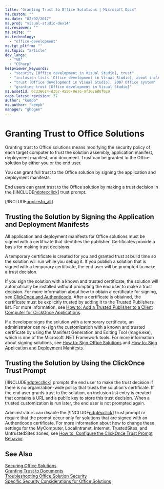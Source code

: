 ```yaml
---
title: "Granting Trust to Office Solutions | Microsoft Docs"
ms.custom: ""
ms.date: "02/02/2017"
ms.prod: "visual-studio-dev14"
ms.reviewer: ""
ms.suite: ""
ms.technology: 
  - "office-development"
ms.tgt_pltfrm: ""
ms.topic: "article"
dev_langs: 
  - "VB"
  - "CSharp"
helpviewer_keywords: 
  - "security [Office development in Visual Studio], trust"
  - "inclusion lists [Office development in Visual Studio], about inclusion lists"
  - "trust [Office development in Visual Studio], 2007 Office system"
  - "granting trust [Office development in Visual Studio]"
ms.assetid: 6c33e614-d367-4556-9e76-0f302ad0f929
caps.latest.revision: 37
author: "kempb"
ms.author: "kempb"
manager: "ghogen"
---
```

# Granting Trust to Office Solutions
  Granting trust to Office solutions means modifying the security policy of each target computer to trust the solution assembly, application manifest, deployment manifest, and document. Trust can be granted to the Office solution by either you or the end user.  
  
 You can grant full trust to the Office solution by signing the application and deployment manifests.  
  
 End users can grant trust to the Office solution by making a trust decision in the [!INCLUDE[ndptecclick](../vsto/includes/ndptecclick-md.md)] trust prompt.  
  
 [!INCLUDE[appliesto_all](../vsto/includes/appliesto-all-md.md)]  
  
##  <a name="Signing"></a> Trusting the Solution by Signing the Application and Deployment Manifests  
 All application and deployment manifests for Office solutions must be signed with a certificate that identifies the publisher. Certificates provide a basis for making trust decisions.  
  
 A temporary certificate is created for you and granted trust at build time so the solution will run while you debug it. If you publish a solution that is signed with a temporary certificate, the end user will be prompted to make a trust decision.  
  
 If you sign the solution with a known and trusted certificate, the solution will automatically be installed without prompting the end user to make a trust decision. For more information about how to obtain a certificate for signing, see [ClickOnce and Authenticode](/visual-studio/deployment/clickonce-and-authenticode). After a certificate is obtained, the certificate must be explicitly trusted by adding it to the Trusted Publishers list. For more information, see [How to: Add a Trusted Publisher to a Client Computer for ClickOnce Applications](../Topic/How%20to:%20Add%20a%20Trusted%20Publisher%20to%20a%20Client%20Computer%20for%20ClickOnce%20Applications.md).  
  
 If a developer signs the solution with a temporary certificate, an administrator can re-sign the customization with a known and trusted certificate by using the Manifest Generation and Editing Tool (mage.exe), which is one of the Microsoft .NET Framework tools. For more information about signing solutions, see [How to: Sign Office Solutions](../vsto/how-to-sign-office-solutions.md) and [How to: Sign Application and Deployment Manifests](../Topic/How%20to:%20Sign%20Application%20and%20Deployment%20Manifests.md).  
  
##  <a name="TrustPrompt"></a> Trusting the Solution by Using the ClickOnce Trust Prompt  
 [!INCLUDE[ndptecclick](../vsto/includes/ndptecclick-md.md)] prompts the end user to make the trust decision if there is no organization-wide policy that trusts the solution's certificate. If the end user grants trust to the solution, an inclusion list entry is created that contains a URL and a public key to store this trust decision. When a trusted customization is run later, the end user is not prompted again.  
  
 Administrators can disable the [!INCLUDE[ndptecclick](../vsto/includes/ndptecclick-md.md)] trust prompt or require that the prompt occur only for solutions that are signed with an Authenticode certificate. For more information about how to change these settings for the MyComputer, LocalIntranet, Internet, TrustedSites, and UntrustedSites zones, see [How to: Configure the ClickOnce Trust Prompt Behavior](../Topic/How%20to:%20Configure%20the%20ClickOnce%20Trust%20Prompt%20Behavior.md).  
  
## See Also  
 [Securing Office Solutions](../vsto/securing-office-solutions.md)   
 [Granting Trust to Documents](../vsto/granting-trust-to-documents.md)   
 [Troubleshooting Office Solution Security](../vsto/troubleshooting-office-solution-security.md)   
 [Specific Security Considerations for Office Solutions](../vsto/specific-security-considerations-for-office-solutions.md)  
  
  